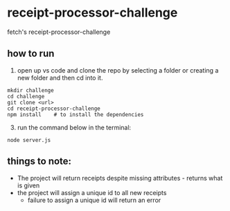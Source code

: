 # receipt-processor-challenge
fetch's receipt-processor-challenge

## how to run
1. open up vs code and clone the repo by selecting a folder or creating a new folder and then cd into it.
```
mkdir challenge
cd challenge
git clone <url>
cd receipt-processor-challenge
npm install    # to install the dependencies
```
3. run the command below in the terminal:
```
node server.js
```

## things to note:
* The project will return receipts despite missing attributes - returns what is given
* the project will assign a unique id to all new receipts
  *  failure to assign a unique id will return an error
  
